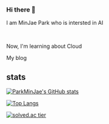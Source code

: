### Hi there 👋

<p>I am MinJae Park who is intersted in AI</p>
<br>
<p>Now, I'm learning about Cloud</p>

<a href = "https://yoo11052.tistory.com/" style="text-decoration:none;">My blog</a>
   
## stats
   
[![ParkMinJae's GitHub stats](https://github-readme-stats.vercel.app/api?username=Jeromy0515&show_icons=true&theme=dark)](https://github.com/Jeromy0515/github-readme-stats)
<br>

[![Top Langs](https://github-readme-stats.vercel.app/api/top-langs/?username=Jeromy0515&layout=compact&show_icons=true&theme=dark)](https://github.com/Jeromy0515/github-readme-stats)
<br>

[![solved.ac tier](http://mazassumnida.wtf/api/v2/generate_badge?boj=yoo11052)](https://solved.ac/yoo11052)
 


<!--
**Jeromy0515/Jeromy0515** is a ✨ _special_ ✨ repository because its `README.md` (this file) appears on your GitHub profile.

Here are some ideas to get you started:

- 🔭 I’m currently working on ...
- 🌱 I’m currently learning ...
- 👯 I’m looking to collaborate on ...
- 🤔 I’m looking for help with ...
- 💬 Ask me about ...
- 📫 How to reach me: ...
- 😄 Pronouns: ...
- ⚡ Fun fact: ...
-->
